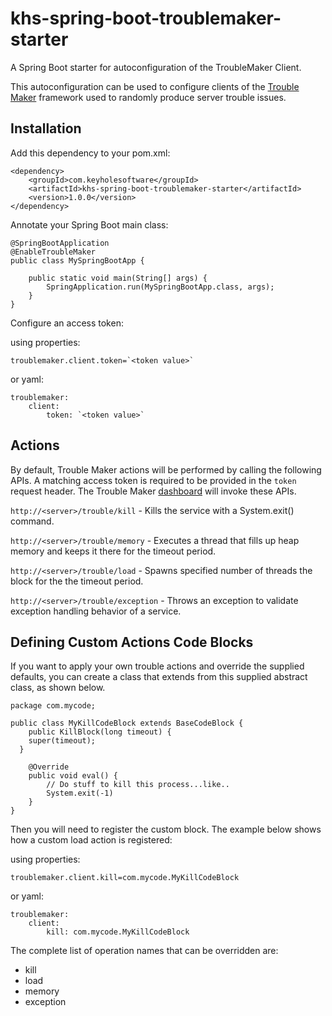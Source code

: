 # khs-spring-boot-troublemaker-starter
A Spring Boot starter for autoconfiguration of the TroubleMaker Client.

This autoconfiguration can be used to configure clients of the [Trouble Maker](https://github.com/in-the-keyhole/khs-trouble-maker) framework used to randomly produce server trouble issues.

Installation
------------
Add this dependency to your pom.xml:

	<dependency>
		<groupId>com.keyholesoftware</groupId>
		<artifactId>khs-spring-boot-troublemaker-starter</artifactId>
		<version>1.0.0</version>
	</dependency>	

Annotate your Spring Boot main class:

	@SpringBootApplication
	@EnableTroubleMaker
	public class MySpringBootApp {

		public static void main(String[] args) {
			SpringApplication.run(MySpringBootApp.class, args);
		}
	}

Configure an access token:

using properties:

	troublemaker.client.token=`<token value>`

or yaml:

	troublemaker:
		client:
			token: `<token value>`

Actions
-------	
By default, Trouble Maker actions will be performed by calling the following APIs. A matching access token is required to be provided in the `token` request header. The Trouble Maker [dashboard](https://github.com/in-the-keyhole/khs-trouble-maker) will invoke these APIs. 

`http://<server>/trouble/kill` - Kills the service with a System.exit() command. 

`http://<server>/trouble/memory` - Executes a thread that fills up heap memory and keeps it there for the timeout period.

`http://<server>/trouble/load` - Spawns specified number of threads the block for the the timeout period.

`http://<server>/trouble/exception` - Throws an exception to validate exception handling behavior of a service.


Defining Custom Actions Code Blocks
-----------------------------------
If you want to apply your own trouble actions and override the supplied defaults, you can create a class that extends from this supplied abstract class, as shown below. 

	package com.mycode;
  
	public class MyKillCodeBlock extends BaseCodeBlock {	
		public KillBlock(long timeout) {
  		super(timeout);
	  }
    
		@Override
		public void eval() {
			// Do stuff to kill this process...like..
			System.exit(-1)
		}	
	}

Then you will need to register the custom block. The example below shows how a custom load action is registered:
 
using properties:

	troublemaker.client.kill=com.mycode.MyKillCodeBlock
  
or yaml:

	troublemaker:
		client:
			kill: com.mycode.MyKillCodeBlock
  
The complete list of operation names that can be overridden are:
* kill
* load
* memory
* exception 

